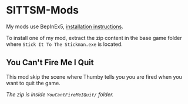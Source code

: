 # SITTSM-Mods

My mods use BepInEx5, [installation instructions](https://docs.bepinex.dev/articles/user_guide/installation/index.html).

To install one of my mod, extract the zip content in the base game folder where `Stick It To The Stickman.exe` is located.

## You Can't Fire Me I Quit

This mod skip the scene where Thumby tells you you are fired when you want to quit the game.

*The zip is inside `YouCantFireMeIQuit/` folder.*